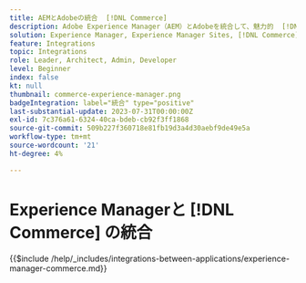 ```yaml
---
title: AEMとAdobeの統合  [!DNL Commerce]
description: Adobe Experience Manager（AEM）とAdobeを統合して、魅力的  [!DNL Commerce]  ショッピングエクスペリエンスを構築します。
solution: Experience Manager, Experience Manager Sites, [!DNL Commerce]
feature: Integrations
topic: Integrations
role: Leader, Architect, Admin, Developer
level: Beginner
index: false
kt: null
thumbnail: commerce-experience-manager.png
badgeIntegration: label="統合" type="positive"
last-substantial-update: 2023-07-31T00:00:00Z
exl-id: 7c376a61-6324-40ca-bdeb-cb92f3ff1868
source-git-commit: 509b227f360718e81fb19d3a4d30aebf9de49e5a
workflow-type: tm+mt
source-wordcount: '21'
ht-degree: 4%

---
```


# Experience Managerと [!DNL Commerce] の統合

{{$include /help/_includes/integrations-between-applications/experience-manager-commerce.md}}
